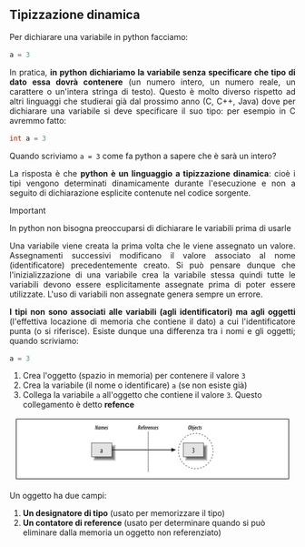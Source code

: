 ## Tipizzazione dinamica

Per dichiarare una variabile in python facciamo:

```python
a = 3
```

<p align="justify">
In pratica, <b>in python dichiariamo la variabile senza specificare che tipo di dato essa dovrà contenere</b> (un numero intero, un numero reale, un carattere o un'intera stringa di testo).
Questo è molto diverso rispetto ad altri linguaggi che studierai già dal prossimo anno (C, C++, Java) dove per dichiarare una variabile si deve specificare il suo tipo: per esempio in C avremmo fatto:
</p>

```c
int a = 3
```

Quando scriviamo <code>a = 3</code> come fa python a sapere che è sarà un intero?

<p align="justify">
La risposta è che <b>python è un linguaggio a tipizzazione dinamica</b>: cioè i tipi vengono determinati dinamicamente durante l'esecuzione e non a seguito di dichiarazione esplicite contenute nel codice sorgente.
</p>

> [!IMPORTANT]
> In python non bisogna preoccuparsi di dichiarare le variabili prima di usarle

<p align="justify">
Una variabile viene creata la prima volta che le viene assegnato un valore. Assegnamenti successivi modificano il valore associato al nome (identificatore) precedentemente creato. Si può pensare dunque che l'inizializzazione di una variabile crea la variabile stessa quindi tutte le variabili devono essere esplicitamente assegnate prima di poter essere utilizzate. L'uso di variabili non assegnate genera sempre un errore.
</p>

<p align="justify">
<b>I tipi non sono associati alle variabili (agli identificatori) ma agli oggetti</b> (l'effettiva locazione di memoria che contiene il dato) a cui l'identificatore punta (o si riferisce). Esiste dunque una differenza tra i nomi e gli oggetti; quando scriviamo:
</p>

```python
a = 3
```

1. Crea l'oggetto (spazio in memoria) per contenere il valore <code>3</code>
2. Crea la variabile (il nome o identificare) <code>a</code> (se non esiste già)
3. Collega la variabile <code>a</code> all'oggetto che contiene il valore <code>3</code>. Questo collegamento è detto <b>refence</b>


<p align=center>
<img src="https://github.com/TheBitPoets/friedpython/blob/main/images/tipizzazione_dinamica/1.png"></img>
</p>

Un oggetto ha due campi:
1. <b>Un designatore di tipo</b> (usato per memorizzare il tipo)
2. <b>Un contatore di reference</b> (usato per determinare quando si può eliminare dalla memoria un oggetto non referenziato)
   
